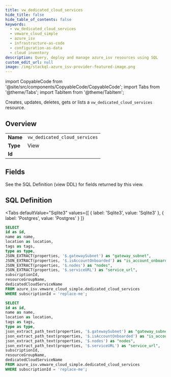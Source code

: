 ```yaml
--- 
title: vw_dedicated_cloud_services
hide_title: false
hide_table_of_contents: false
keywords:
  - vw_dedicated_cloud_services
  - vmware_cloud_simple
  - azure_isv
  - infrastructure-as-code
  - configuration-as-data
  - cloud inventory
description: Query, deploy and manage azure_isv resources using SQL
custom_edit_url: null
image: /img/stackql-azure_isv-provider-featured-image.png
---
```


import CopyableCode from '@site/src/components/CopyableCode/CopyableCode';
import Tabs from '@theme/Tabs';
import TabItem from '@theme/TabItem';

Creates, updates, deletes, gets or lists a <code>vw_dedicated_cloud_services</code> resource.

## Overview
<table><tbody>
<tr><td><b>Name</b></td><td><code>vw_dedicated_cloud_services</code></td></tr>
<tr><td><b>Type</b></td><td>View</td></tr>
<tr><td><b>Id</b></td><td><CopyableCode code="azure_isv.vmware_cloud_simple.vw_dedicated_cloud_services" /></td></tr>
</tbody></table>

## Fields

See the SQL Definition (view DDL) for fields returned by this view.

## SQL Definition

<Tabs
defaultValue="Sqlite3"
values={[
{ label: 'Sqlite3', value: 'Sqlite3' },
{ label: 'Postgres', value: 'Postgres' }
]}
>
<TabItem value="Sqlite3">

```sql
SELECT
id as id,
name as name,
location as location,
tags as tags,
type as type,
JSON_EXTRACT(properties, '$.gatewaySubnet') as "gateway_subnet",
JSON_EXTRACT(properties, '$.isAccountOnboarded') as "is_account_onboarded",
JSON_EXTRACT(properties, '$.nodes') as "nodes",
JSON_EXTRACT(properties, '$.serviceURL') as "service_url",
subscriptionId,
resourceGroupName,
dedicatedCloudServiceName
FROM azure_isv.vmware_cloud_simple.dedicated_cloud_services
WHERE subscriptionId = 'replace-me';
```

</TabItem>
<TabItem value="Postgres">

```sql
SELECT
id as id,
name as name,
location as location,
tags as tags,
type as type,
json_extract_path_text(properties, '$.gatewaySubnet') as "gateway_subnet",
json_extract_path_text(properties, '$.isAccountOnboarded') as "is_account_onboarded",
json_extract_path_text(properties, '$.nodes') as "nodes",
json_extract_path_text(properties, '$.serviceURL') as "service_url",
subscriptionId,
resourceGroupName,
dedicatedCloudServiceName
FROM azure_isv.vmware_cloud_simple.dedicated_cloud_services
WHERE subscriptionId = 'replace-me';
```

</TabItem>
</Tabs>
